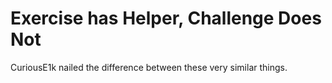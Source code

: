 # Exercise has Helper, Challenge Does Not

CuriousE1k nailed the difference between these very similar things.

